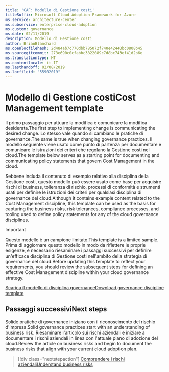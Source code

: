```yaml
---
title: 'CAF: Modello di Gestione costi'
titleSuffix: Microsoft Cloud Adoption Framework for Azure
ms.service: architecture-center
ms.subservice: enterprise-cloud-adoption
ms.custom: governance
ms.date: 02/11/2019
description: Modello di Gestione costi
author: BrianBlanchard
ms.openlocfilehash: 2d484ab7c770dbb785072f740e42440bc0808b45
ms.sourcegitcommit: 273e690c0cfabbc3822089c7d8bc743ef41d2b6e
ms.translationtype: HT
ms.contentlocale: it-IT
ms.lasthandoff: 02/08/2019
ms.locfileid: "55902019"
---
```

# <a name="cost-management-template"></a><span data-ttu-id="d8033-103">Modello di Gestione costi</span><span class="sxs-lookup"><span data-stu-id="d8033-103">Cost Management template</span></span>

<span data-ttu-id="d8033-104">Il primo passaggio per attuare la modifica è comunicare la modifica desiderata.</span><span class="sxs-lookup"><span data-stu-id="d8033-104">The first step to implementing change is communicating the desired change.</span></span> <span data-ttu-id="d8033-105">Lo stesso vale quando si cambiano le pratiche di governance.</span><span class="sxs-lookup"><span data-stu-id="d8033-105">The same is true when changing governance practices.</span></span> <span data-ttu-id="d8033-106">Il modello seguente viene usato come punto di partenza per documentare e comunicare le istruzioni dei criteri che regolano la Gestione costi nel cloud.</span><span class="sxs-lookup"><span data-stu-id="d8033-106">The template below serves as a starting point for documenting and communicating policy statements that govern Cost Management in the cloud.</span></span>

<span data-ttu-id="d8033-107">Sebbene includa il contenuto di esempio relativo alla disciplina della Gestione costi, questo modello può essere usato come base per acquisire rischi di business, tolleranza di rischio, processi di conformità e strumenti usati per definire le istruzioni dei criteri per qualsiasi disciplina di governance del cloud.</span><span class="sxs-lookup"><span data-stu-id="d8033-107">Although it contains example content related to the Cost Management discipline, this template can be used as the basis for capturing the business risks, risk tolerances, compliance processes, and tooling used to define policy statements for any of the cloud governance disciplines.</span></span>

> [!IMPORTANT]
> <span data-ttu-id="d8033-108">Questo modello è un campione limitato.</span><span class="sxs-lookup"><span data-stu-id="d8033-108">This template is a limited sample.</span></span> <span data-ttu-id="d8033-109">Prima di aggiornare questo modello in modo da riflettere le proprie esigenze, è necessario riesaminare i passaggi successivi per definire un'efficace disciplina di Gestione costi nell'ambito della strategia di governance del cloud.</span><span class="sxs-lookup"><span data-stu-id="d8033-109">Before updating this template to reflect your requirements, you should review the subsequent steps for defining an effective Cost Management discipline within your cloud governance strategy.</span></span>

<!-- markdownlint-disable MD033 -->

 <span data-ttu-id="d8033-110"><a href="https://archcenter.blob.core.windows.net/cdn/fusion/governance/Governance Discipline Template.docx">Scarica il modello di disciplina governance</a></span><span class="sxs-lookup"><span data-stu-id="d8033-110"><a href="https://archcenter.blob.core.windows.net/cdn/fusion/governance/Governance Discipline Template.docx">Download governance discipline template</a></span></span>

<!-- markdownlint-enable MD033 -->

## <a name="next-steps"></a><span data-ttu-id="d8033-111">Passaggi successivi</span><span class="sxs-lookup"><span data-stu-id="d8033-111">Next steps</span></span>

<span data-ttu-id="d8033-112">Solide pratiche di governance iniziano con il riconoscimento del rischio d'impresa.</span><span class="sxs-lookup"><span data-stu-id="d8033-112">Solid governance practices start with an understanding of business risk.</span></span> <span data-ttu-id="d8033-113">Riesaminare l'articolo sui rischi aziendali e iniziare a documentare i rischi aziendali in linea con l'attuale piano di adozione del cloud.</span><span class="sxs-lookup"><span data-stu-id="d8033-113">Review the article on business risks and begin to document the business risks that align with your current cloud adoption plan.</span></span>

> [!div class="nextstepaction"]
> [<span data-ttu-id="d8033-114">Comprendere i rischi aziendali</span><span class="sxs-lookup"><span data-stu-id="d8033-114">Understand business risks</span></span>](./business-risks.md)

